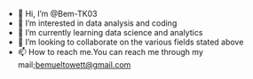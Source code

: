 - 👋 Hi, I’m @Bem-TK03
- 👀 I’m interested in data analysis and coding
- 🌱 I’m currently learning data science and analytics
- 💞️ I’m looking to collaborate on the various fields stated above
- 📫 How to reach me.You can reach me through my mail;bemueltowett@gmail.com

<!---
Bem-TK03/Bem-TK03 is a ✨ special ✨ repository because its `README.md` (this file) appears on your GitHub profile.
You can click the Preview link to take a look at your changes.
--->

